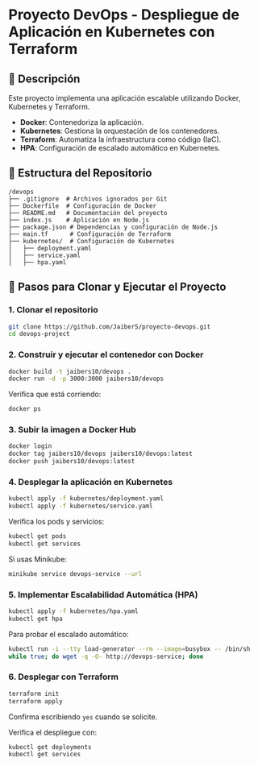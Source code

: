 # Proyecto DevOps - Despliegue de Aplicación en Kubernetes con Terraform

## 📌 Descripción
Este proyecto implementa una aplicación escalable utilizando Docker, Kubernetes y Terraform. 

- **Docker**: Contenedoriza la aplicación.
- **Kubernetes**: Gestiona la orquestación de los contenedores.
- **Terraform**: Automatiza la infraestructura como código (IaC).
- **HPA**: Configuración de escalado automático en Kubernetes.

## 📂 Estructura del Repositorio

```
/devops
├── .gitignore  # Archivos ignorados por Git
├── Dockerfile  # Configuración de Docker
├── README.md   # Documentación del proyecto
├── index.js    # Aplicación en Node.js
├── package.json # Dependencias y configuración de Node.js
├── main.tf      # Configuración de Terraform
├── kubernetes/  # Configuración de Kubernetes
│   ├── deployment.yaml
│   ├── service.yaml
│   ├── hpa.yaml
```

## 🚀 Pasos para Clonar y Ejecutar el Proyecto

### **1. Clonar el repositorio**
```bash
git clone https://github.com/JaiberS/proyecto-devops.git
cd devops-project
```

### **2. Construir y ejecutar el contenedor con Docker**
```bash
docker build -t jaibers10/devops .
docker run -d -p 3000:3000 jaibers10/devops
```
Verifica que está corriendo:
```bash
docker ps
```

### **3. Subir la imagen a Docker Hub**
```bash
docker login
docker tag jaibers10/devops jaibers10/devops:latest
docker push jaibers10/devops:latest
```

### **4. Desplegar la aplicación en Kubernetes**
```bash
kubectl apply -f kubernetes/deployment.yaml
kubectl apply -f kubernetes/service.yaml
```
Verifica los pods y servicios:
```bash
kubectl get pods
kubectl get services
```
Si usas Minikube:
```bash
minikube service devops-service --url
```

### **5. Implementar Escalabilidad Automática (HPA)**
```bash
kubectl apply -f kubernetes/hpa.yaml
kubectl get hpa
```
Para probar el escalado automático:
```bash
kubectl run -i --tty load-generator --rm --image=busybox -- /bin/sh
while true; do wget -q -O- http://devops-service; done
```

### **6. Desplegar con Terraform**
```bash
terraform init
terraform apply
```
Confirma escribiendo `yes` cuando se solicite.

Verifica el despliegue con:
```bash
kubectl get deployments
kubectl get services
```

